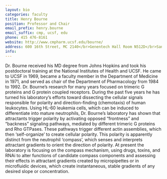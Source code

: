 ```yaml
---
layout: bio
categories: faculty
title: Henry Bourne
position: Professor and Chair
email_prefix: henry.bourne
email_suffix: cmp, ucsf, edu
phone: 415 476-8161
website: http://www.cmpharm.ucsf.edu/bourne/
address: 600 16th Street, MC 2140</br>Genentech Hall Room N512D</br>San Francisco, CA 94158-2280</br>
info: 
---
```


Dr. Bourne received his MD degree from Johns Hopkins and took his postdoctoral training at the National Institutes of Health and UCSF. He came to UCSF in 1969, became a faculty member in the Department of Medicine in 1971, and served as chair of the Department of Pharmacology from 1984 to 1992. Dr. Bourne’s research for many years focused on trimeric G proteins and G protein coupled receptors. During the past five years he has turned his laboratory’s efforts toward dissecting the cellular signals responsible for polarity and direction-finding (chemotaxis) of human leukocytes. Using HL-60 leukemia cells, which can be induced to differentiate into mature neutrophils, Dr. Bourne’s laboratory has shown that attractants trigger polarity by activating opposed “frontness” and “backness” signaling pathways, mediated by different trimeric G proteins and Rho GTPases. These pathways trigger different actin assemblies, which then ‘self-organize’ to create cellular polarity. This polarity is apparently distinct from the neutrophil ‘compass’, which senses and interprets attractant gradients to orient the direction of polarity. At present the laboratory is focusing on the compass mechanism, using drugs, toxins, and RNAi to alter functions of candidate compass components and assessing their effects in attractant gradients created by micropipettes or in microfluidic devices, which create instantaneous, stable gradients of any desired slope or concentration.